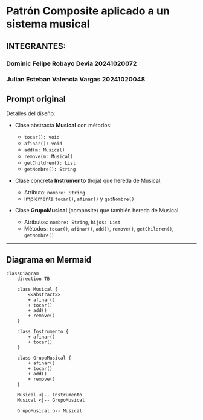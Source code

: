 # Patrón Composite aplicado a un sistema musical
## INTEGRANTES:
### Dominic Felipe Robayo Devia 20241020072
### Julian Esteban Valencia Vargas 20241020048

## Prompt original
Detalles del diseño:

- Clase abstracta **Musical** con métodos:
  - `tocar(): void`
  - `afinar(): void`
  - `add(m: Musical)`
  - `remove(m: Musical)`
  - `getChildren(): List`
  - `getNombre(): String`

- Clase concreta **Instrumento** (hoja) que hereda de Musical.  
  - Atributo: `nombre: String`  
  - Implementa `tocar()`, `afinar()` y `getNombre()`

- Clase **GrupoMusical** (composite) que también hereda de Musical.  
  - Atributos: `nombre: String`, `hijos: List`  
  - Métodos: `tocar()`, `afinar()`, `add()`, `remove()`, `getChildren()`, `getNombre()`

---

## Diagrama en Mermaid

```mermaid
classDiagram
    direction TB

    class Musical {
        <<abstract>>
        + afinar()
        + tocar()
        + add()
        + remove()
    }

    class Instrumento {
        + afinar()
        + tocar()
    }

    class GrupoMusical {
        + afinar()
        + tocar()
        + add()
        + remove()
    }

    Musical <|-- Instrumento
    Musical <|-- GrupoMusical

    GrupoMusical o-- Musical
